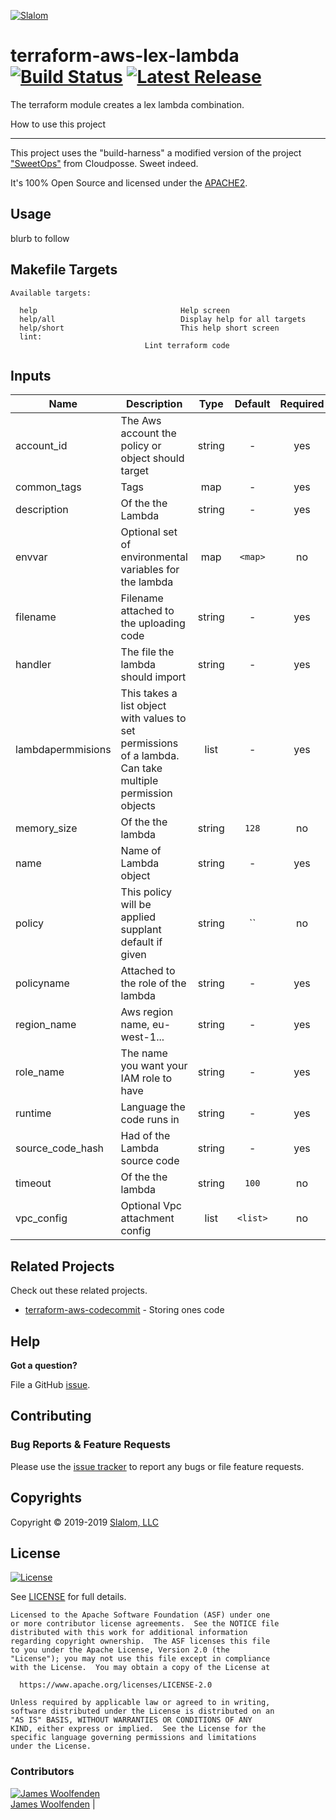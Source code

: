 <!-- This file was automatically generated by the `build-harness`. Make all changes to `README.yaml` and run `make readme` to rebuild this file. -->

[![Slalom][logo]](https://slalom.com)

# terraform-aws-lex-lambda [![Build Status](https://travis-ci.com/JamesWoolfenden/terraform-aws-lex-lambda.svg?branch=master)](https://travis-ci.com/JamesWoolfenden/terraform-aws-lex-lambda) [![Latest Release](https://img.shields.io/github/release/JamesWoolfenden/terraform-aws-lex-lambda.svg)](https://github.com/JamesWoolfenden/terraform-aws-lex-lambda/releases/latest)

The terraform module creates a lex lambda combination.

How to use this project

---

This project uses the "build-harness" a modified version of the project ["SweetOps"](https://cpco.io/sweetops) from Cloudposse. Sweet indeed.

It's 100% Open Source and licensed under the [APACHE2](LICENSE).

## Usage

blurb to follow

## Makefile Targets

```make
Available targets:

  help                                Help screen
  help/all                            Display help for all targets
  help/short                          This help short screen
  lint:
                              Lint terraform code

```

## Inputs

| Name | Description | Type | Default | Required |
|------|-------------|:----:|:-----:|:-----:|
| account_id | The Aws account the policy or object should target | string | - | yes |
| common_tags | Tags | map | - | yes |
| description | Of the the Lambda | string | - | yes |
| envvar | Optional set of environmental variables for the lambda | map | `<map>` | no |
| filename | Filename attached to the uploading code | string | - | yes |
| handler | The file the lambda should import | string | - | yes |
| lambdapermmisions | This takes a list object with values to set permissions of a lambda. Can take multiple permission objects | list | - | yes |
| memory_size | Of the the lambda | string | `128` | no |
| name | Name of Lambda object | string | - | yes |
| policy | This policy will be applied supplant default if given | string | `` | no |
| policyname | Attached to the role of the lambda | string | - | yes |
| region_name | Aws region name, eu-west-1... | string | - | yes |
| role_name | The name you want your IAM role to have | string | - | yes |
| runtime | Language the code runs in | string | - | yes |
| source_code_hash | Had of the Lambda source code | string | - | yes |
| timeout | Of the the lambda | string | `100` | no |
| vpc_config | Optional Vpc attachment config | list | `<list>` | no |

## Related Projects

Check out these related projects.

- [terraform-aws-codecommit](https://github.com/jameswoolfenden/terraform-aws-codebuild) - Storing ones code

## Help

**Got a question?**

File a GitHub [issue](https://github.com/JamesWoolfenden/terraform-aws-lex-lambda/issues).

## Contributing

### Bug Reports & Feature Requests

Please use the [issue tracker](https://github.com/JamesWoolfenden/terraform-aws-lex-lambda/issues) to report any bugs or file feature requests.

## Copyrights

Copyright © 2019-2019 [Slalom, LLC](https://slalom.com)

## License

[![License](https://img.shields.io/badge/License-Apache%202.0-blue.svg)](https://opensource.org/licenses/Apache-2.0)

See [LICENSE](LICENSE) for full details.

    Licensed to the Apache Software Foundation (ASF) under one
    or more contributor license agreements.  See the NOTICE file
    distributed with this work for additional information
    regarding copyright ownership.  The ASF licenses this file
    to you under the Apache License, Version 2.0 (the
    "License"); you may not use this file except in compliance
    with the License.  You may obtain a copy of the License at

      https://www.apache.org/licenses/LICENSE-2.0

    Unless required by applicable law or agreed to in writing,
    software distributed under the License is distributed on an
    "AS IS" BASIS, WITHOUT WARRANTIES OR CONDITIONS OF ANY
    KIND, either express or implied.  See the License for the
    specific language governing permissions and limitations
    under the License.

### Contributors

  [![James Woolfenden][jameswoolfenden_avatar]][jameswoolfenden_homepage]<br/>[James Woolfenden][jameswoolfenden_homepage] |

  [jameswoolfenden_homepage]: https://github.com/jameswoolfenden
  [jameswoolfenden_avatar]: https://github.com/jameswoolfenden.png?size=150

[logo]: https://gist.githubusercontent.com/JamesWoolfenden/5c457434351e9fe732ca22b78fdd7d5e/raw/15933294ae2b00f5dba6557d2be88f4b4da21201/slalom-logo.png
[website]: https://slalom.com
[github]: https://github.com/jameswoolfenden
[linkedin]: https://www.linkedin.com/company/slalom-consulting/
[twitter]: https://twitter.com/Slalom

[share_twitter]: https://twitter.com/intent/tweet/?text=terraform-aws-lex-lambda&url=https://github.com/JamesWoolfenden/terraform-aws-lex-lambda
[share_linkedin]: https://www.linkedin.com/shareArticle?mini=true&title=terraform-aws-lex-lambda&url=https://github.com/JamesWoolfenden/terraform-aws-lex-lambda
[share_reddit]: https://reddit.com/submit/?url=https://github.com/JamesWoolfenden/terraform-aws-lex-lambda
[share_facebook]: https://facebook.com/sharer/sharer.php?u=https://github.com/JamesWoolfenden/build-harness
[share_email]: mailto:?subject=terraform-aws-lex-lambda&body=https://github.com/JamesWoolfenden/terraform-aws-lex-lambda
